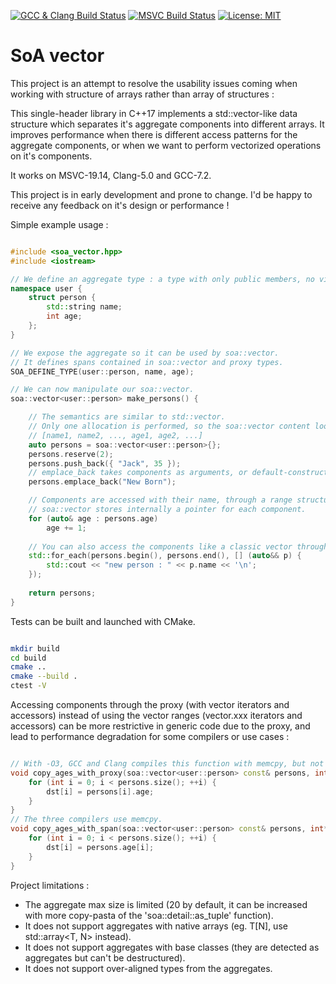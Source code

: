 
[![GCC & Clang Build Status](https://travis-ci.org/Dwarfobserver/soa_vector.svg?branch=master)](https://travis-ci.org/Dwarfobserver/soa_vector) [![MSVC Build Status](https://ci.appveyor.com/api/projects/status/4p7srw0qe4bmshe8/branch/master?svg=true)](https://ci.appveyor.com/project/Dwarfobserver/soa-vector) [![License: MIT](https://img.shields.io/badge/License-MIT-yellow.svg)](https://opensource.org/licenses/MIT)

# SoA vector

This project is an attempt to resolve the usability issues coming when working with structure of arrays rather than array of structures :

This single-header library in C++17 implements a std::vector-like data structure which separates it's aggregate components into different arrays. It improves performance when there is different access patterns for the aggregate components, or when we want to perform vectorized operations on it's components.

It works on MSVC-19.14, Clang-5.0 and GCC-7.2.

This project is in early development and prone to change. I'd be happy to receive any feedback on it's design or performance !

Simple example usage :

```cpp

#include <soa_vector.hpp>
#include <iostream>

// We define an aggregate type : a type with only public members, no virtual functions and no constructor.
namespace user {
    struct person {
        std::string name;
        int age;
    };
}

// We expose the aggregate so it can be used by soa::vector.
// It defines spans contained in soa::vector and proxy types.
SOA_DEFINE_TYPE(user::person, name, age);

// We can now manipulate our soa::vector.
soa::vector<user::person> make_persons() {

    // The semantics are similar to std::vector.
    // Only one allocation is performed, so the soa::vector content looks like this in memory :
    // [name1, name2, ..., age1, age2, ...]
    auto persons = soa::vector<user::person>{};
    persons.reserve(2);
    persons.push_back({ "Jack", 35 });
    // emplace_back takes components as arguments, or default-construct them.
    persons.emplace_back("New Born");

    // Components are accessed with their name, through a range structure :
    // soa::vector stores internally a pointer for each component.
    for (auto& age : persons.age)
        age += 1;
    
    // You can also access the components like a classic vector through a proxy.
    std::for_each(persons.begin(), persons.end(), [] (auto&& p) {
        std::cout << "new person : " << p.name << '\n';
    });
    
    return persons;
}

```

Tests can be built and launched with CMake.

```bash

mkdir build
cd build
cmake ..
cmake --build .
ctest -V

```

Accessing components through the proxy (with vector iterators and accessors) instead of using the vector ranges (vector.xxx iterators and accessors) can be more restrictive in generic code due to the proxy, and lead to performance degradation for some compilers or use cases :

```cpp

// With -O3, GCC and Clang compiles this function with memcpy, but not MSVC with /Ox.
void copy_ages_with_proxy(soa::vector<user::person> const& persons, int* __restrict dst) {
    for (int i = 0; i < persons.size(); ++i) {
        dst[i] = persons[i].age;
    }
}
// The three compilers use memcpy.
void copy_ages_with_span(soa::vector<user::person> const& persons, int* __restrict dst) {
    for (int i = 0; i < persons.size(); ++i) {
        dst[i] = persons.age[i];
    }
}

```

Project limitations :

 - The aggregate max size is limited (20 by default, it can be increased with more copy-pasta of the 'soa::detail::as_tuple' function).
 - It does not support aggregates with native arrays (eg. T[N], use std::array<T, N> instead).
 - It does not support aggregates with base classes (they are detected as aggregates but can't be destructured).
 - It does not support over-aligned types from the aggregates.
